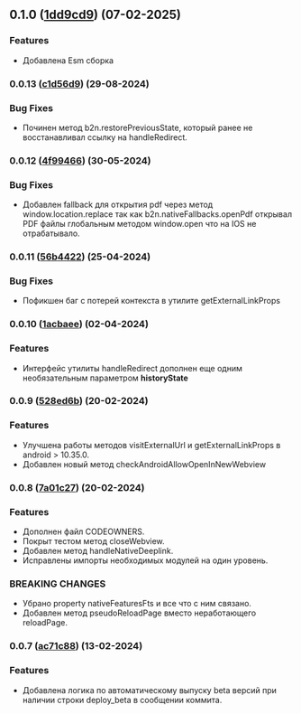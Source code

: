 ## 0.1.0 ([1dd9cd9](https://github.com/core-ds/bridge-to-native/commit/1dd9cd9)) (07-02-2025)

### Features
- Добавлена Esm сборка

### 0.0.13 ([c1d56d9](https://github.com/core-ds/bridge-to-native/commit/c1d56d9)) (29-08-2024)

### Bug Fixes
- Починен метод b2n.restorePreviousState, который ранее не восстанавливал ссылку на handleRedirect.

### 0.0.12 ([4f99466](https://github.com/core-ds/bridge-to-native/commit/4f99466)) (30-05-2024)

### Bug Fixes
- Добавлен fallback для открытия pdf через метод window.location.replace так как b2n.nativeFallbacks.openPdf открывал PDF файлы глобальным методом window.open что на IOS не отрабатывало.

### 0.0.11 ([56b4422](https://github.com/core-ds/bridge-to-native/commit/56b4422)) (25-04-2024)

### Bug Fixes
- Пофикшен баг с потерей контекста в утилите getExternalLinkProps

### 0.0.10 ([1acbaee](https://github.com/core-ds/bridge-to-native/commit/1acbaee)) (02-04-2024)

### Features
- Интерфейс утилиты  handleRedirect дополнен еще одним необязательным параметром **historyState**

### 0.0.9 ([528ed6b](https://github.com/core-ds/bridge-to-native/commit/528ed6b)) (20-02-2024)

### Features
- Улучшена работы методов visitExternalUrl и getExternalLinkProps в android > 10.35.0.
- Добавлен новый метод checkAndroidAllowOpenInNewWebview

### 0.0.8 ([7a01c27](https://github.com/core-ds/bridge-to-native/commit/7a01c27)) (20-02-2024)

### Features
- Дополнен файл CODEOWNERS.
- Покрыт тестом метод closeWebview.
- Добавлен метод handleNativeDeeplink.
- Исправлены импорты необходимых модулей на один уровень.
### BREAKING CHANGES
- Убрано property nativeFeaturesFts и все что с ним связано.
- Добавлен метод pseudoReloadPage вместо неработающего reloadPage.

### 0.0.7 ([ac71c88](https://github.com/core-ds/bridge-to-native/commit/ac71c88)) (13-02-2024)

### Features
- Добавлена логика по автоматическому выпуску beta версий при наличии строки deploy_beta в сообщении коммита.

